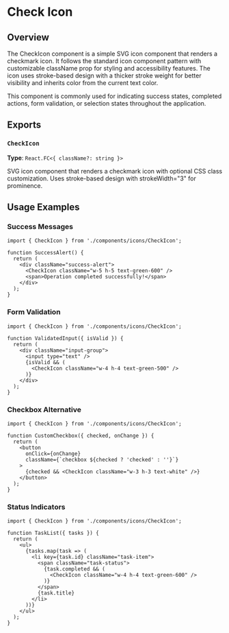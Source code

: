 # Check Icon

## Overview

The CheckIcon component is a simple SVG icon component that renders a checkmark icon. It follows the standard icon component pattern with customizable className prop for styling and accessibility features. The icon uses stroke-based design with a thicker stroke weight for better visibility and inherits color from the current text color.

This component is commonly used for indicating success states, completed actions, form validation, or selection states throughout the application.

## Exports

### `CheckIcon`
**Type**: `React.FC<{ className?: string }>`

SVG icon component that renders a checkmark icon with optional CSS class customization. Uses stroke-based design with strokeWidth="3" for prominence.

## Usage Examples

### Success Messages
```tsx
import { CheckIcon } from './components/icons/CheckIcon';

function SuccessAlert() {
  return (
    <div className="success-alert">
      <CheckIcon className="w-5 h-5 text-green-600" />
      <span>Operation completed successfully!</span>
    </div>
  );
}
```

### Form Validation
```tsx
import { CheckIcon } from './components/icons/CheckIcon';

function ValidatedInput({ isValid }) {
  return (
    <div className="input-group">
      <input type="text" />
      {isValid && (
        <CheckIcon className="w-4 h-4 text-green-500" />
      )}
    </div>
  );
}
```

### Checkbox Alternative
```tsx
import { CheckIcon } from './components/icons/CheckIcon';

function CustomCheckbox({ checked, onChange }) {
  return (
    <button
      onClick={onChange}
      className={`checkbox ${checked ? 'checked' : ''}`}
    >
      {checked && <CheckIcon className="w-3 h-3 text-white" />}
    </button>
  );
}
```

### Status Indicators
```tsx
import { CheckIcon } from './components/icons/CheckIcon';

function TaskList({ tasks }) {
  return (
    <ul>
      {tasks.map(task => (
        <li key={task.id} className="task-item">
          <span className="task-status">
            {task.completed && (
              <CheckIcon className="w-4 h-4 text-green-600" />
            )}
          </span>
          {task.title}
        </li>
      ))}
    </ul>
  );
}
```
